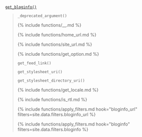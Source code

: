 <p><code><a href="https://developer.wordpress.org/reference/functions/get_bloginfo/">get_bloginfo()</a></code></p>

<blockquote>

<p><code>_deprecated_argument()</code></p>

{% include functions/__.md %}

{% include functions/home_url.md %}

{% include functions/site_url.md %}

{% include functions/get_option.md %}

<p><code>get_feed_link()</code></p>

<p><code>get_stylesheet_uri()</code></p>

<p><code>get_stylesheet_directory_uri()</code></p>

{% include functions/get_locale.md %}

{% include functions/is_rtl.md %}

{% include functions/apply_filters.md hook="bloginfo_url" filters=site.data.filters.bloginfo_url %}

{% include functions/apply_filters.md hook="bloginfo" filters=site.data.filters.bloginfo %}

</blockquote>

